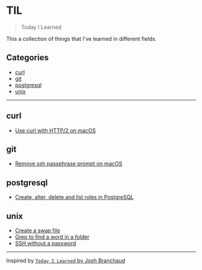 # TIL
> Today I Learned

This a collection of things that I've learned in different fields.


## Categories

- [curl](#curl)
- [git](#git)
- [postgresql](#postgresql)
- [unix](#unix)


---


## curl

- [Use curl with HTTP/2 on macOS](curl/curl-with-http2-on-macos.md)


## git

- [Remove ssh passphrase prompt on macOS](git/remove-ssh-passphrase-prompt-on-macos.md)


## postgresql

- [Create, alter, delete and list roles in PostgreSQL](postgresql/create-alter-delete-and-list-roles.md)


## unix

- [Create a swap file](unix/create-a-swap-file.md)
- [Grep to find a word in a folder](unix/grep-to-find-a-word-in-a-folder.md)
- [SSH without a password](unix/ssh-without-a-password.md)



---


Inspired by [`Today I Learned` by Josh Branchaud](https://github.com/jbranchaud/til)

